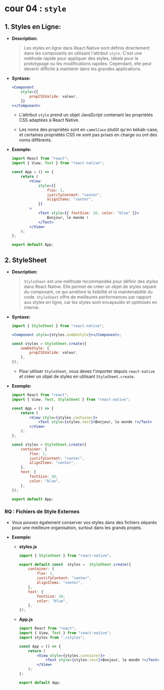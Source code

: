# cour 04 : **`style`**

## 1. **Styles en Ligne:**

-   **Description:**

    > Les styles en ligne dans React Native sont définis directement dans les composants en utilisant l'attribut `style`. C'est une méthode rapide pour appliquer des styles, idéale pour le prototypage ou les modifications rapides. Cependant, elle peut devenir difficile à maintenir dans les grandes applications.

-   **Syntaxe:**

    ```jsx
    <Component
        style={{
            propCSSValide: valeur,
        }}
    ></Component>
    ```

    -   L'attribut `style` prend un objet JavaScript contenant les propriétés CSS adaptées à React Native.

    -   Les noms des propriétés sont en `camelCase` plutôt qu'en kebab-case, et certaines propriétés CSS ne sont pas prises en charge ou ont des noms différents.

-   **Exemple:**

    ```jsx
    import React from "react";
    import { View, Text } from "react-native";

    const App = () => {
        return (
            <View
                style={{
                    flex: 1,
                    justifyContent: "center",
                    alignItems: "center",
                }}
            >
                <Text style={{ fontSize: 20, color: "blue" }}>
                    Bonjour, le monde !
                </Text>
            </View>
        );
    };

    export default App;
    ```

## 2. **StyleSheet**

-   **Description:**

    > `StyleSheet` est une méthode recommandée pour définir des styles dans React Native. Elle permet de créer un objet de styles séparé du composant, ce qui améliore la lisibilité et la maintenabilité du code. `StyleSheet` offre de meilleures performances par rapport aux styles en ligne, car les styles sont encapsulés et optimisés en interne.

-   **Syntaxe:**

    ```jsx
    import { StyleSheet } from "react-native";

    <Component style={styles.nomDeStyle}></Component>;

    const styles = StyleSheet.create({
        nomDeStyle: {
            propCSSValide: valeur,
        },
    });
    ```

    -   Pour utiliser `StyleSheet`, vous devez l'importer depuis `react-native` et créer un objet de styles en utilisant `StyleSheet.create`.

-   **Exemple:**

    ```jsx
    import React from "react";
    import { View, Text, StyleSheet } from "react-native";

    const App = () => {
        return (
            <View style={styles.container}>
                <Text style={styles.text}>Bonjour, le monde !</Text>
            </View>
        );
    };

    const styles = StyleSheet.create({
        container: {
            flex: 1,
            justifyContent: "center",
            alignItems: "center",
        },
        text: {
            fontSize: 20,
            color: "blue",
        },
    });

    export default App;
    ```

### RQ : **Fichiers de Style Externes**

-   Vous pouvez également conserver vos styles dans des fichiers séparés pour une meilleure organisation, surtout dans les grands projets.

-   **Exemple:**

    -   **styles.js**

        ```jsx
        import { StyleSheet } from "react-native";

        export default const  styles =  StyleSheet.create({
            container: {
                flex: 1,
                justifyContent: "center",
                alignItems: "center",
            },
            text: {
                fontSize: 20,
                color: "blue",
            },
        });
        ```

    -   **App.js**

        ```jsx
        import React from "react";
        import { View, Text } from "react-native";
        import styles from "./styles";

        const App = () => {
            return (
                <View style={styles.container}>
                    <Text style={styles.text}>Bonjour, le monde !</Text>
                </View>
            );
        };

        export default App;
        ```
